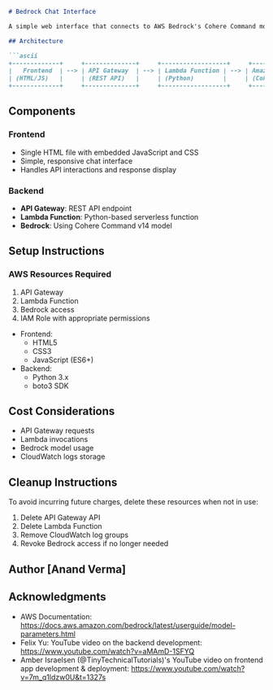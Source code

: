 ```markdown
# Bedrock Chat Interface

A simple web interface that connects to AWS Bedrock's Cohere Command model through API Gateway and Lambda, enabling real-time AI chat interactions.

## Architecture

```ascii
+-------------+     +--------------+     +------------------+     +------------------+
|   Frontend  | --> | API Gateway  | --> | Lambda Function | --> | Amazon Bedrock   |
| (HTML/JS)   |     | (REST API)   |     | (Python)        |     | (Cohere Command) |
+-------------+     +--------------+     +------------------+     +------------------+
```

## Components

### Frontend
- Single HTML file with embedded JavaScript and CSS
- Simple, responsive chat interface
- Handles API interactions and response display

### Backend
- **API Gateway**: REST API endpoint
- **Lambda Function**: Python-based serverless function
- **Bedrock**: Using Cohere Command v14 model

## Setup Instructions

### AWS Resources Required
1. API Gateway
2. Lambda Function
3. Bedrock access
4. IAM Role with appropriate permissions

- Frontend:
  - HTML5
  - CSS3
  - JavaScript (ES6+)
- Backend:
  - Python 3.x
  - boto3 SDK

## Cost Considerations

- API Gateway requests
- Lambda invocations
- Bedrock model usage
- CloudWatch logs storage

## Cleanup Instructions

To avoid incurring future charges, delete these resources when not in use:

1. Delete API Gateway API
2. Delete Lambda Function
3. Remove CloudWatch log groups
4. Revoke Bedrock access if no longer needed

## Author [Anand Verma]

## Acknowledgments

- AWS Documentation: https://docs.aws.amazon.com/bedrock/latest/userguide/model-parameters.html
- Felix Yu: YouTube video on the backend development: https://www.youtube.com/watch?v=aMAmD-1SFYQ
- Amber Israelsen (@TinyTechnicalTutorials)'s YouTube video on frontend app development & deployment: https://www.youtube.com/watch?v=7m_q1ldzw0U&t=1327s
```
